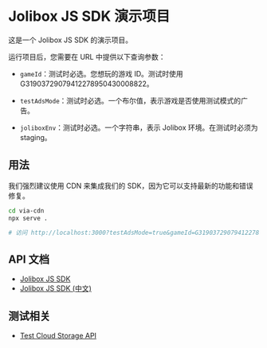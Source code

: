 # Jolibox JS SDK 演示项目

这是一个 Jolibox JS SDK 的演示项目。

运行项目后，您需要在 URL 中提供以下查询参数：

- `gameId`：测试时必选。您想玩的游戏 ID。测试时使用 G31903729079412278950430008822。

- `testAdsMode`：测试时必选。一个布尔值，表示游戏是否使用测试模式的广告。

- `joliboxEnv`：测试时必选。一个字符串，表示 Jolibox 环境。在测试时必须为 staging。

## 用法

我们强烈建议使用 CDN 来集成我们的 SDK，因为它可以支持最新的功能和错误修复。

```bash
cd via-cdn
npx serve .

# 访问 http://localhost:3000?testAdsMode=true&gameId=G31903729079412278950430008822&joliboxEnv=staging
```

## API 文档

- [Jolibox JS SDK](https://sdk-docs.jolibox.com/)
- [Jolibox JS SDK (中文)](https://sdk-docs.jolibox.com/zh_cn/)

## 测试相关

- [Test Cloud Storage API](./docs/test-storage_zh.md)
